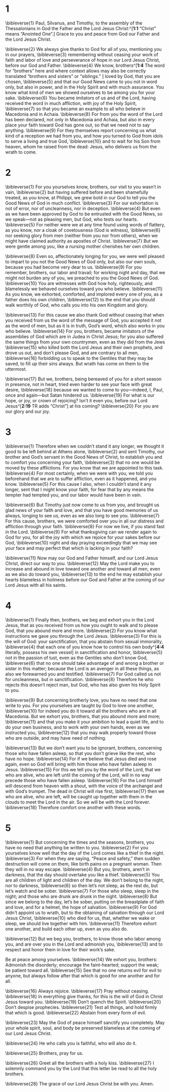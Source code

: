 # 1 
\bibleverse{1} Paul, Silvanus, and Timothy, to the assembly of the Thessalonians in God the Father and the Lord Jesus Christ:^[**1:1** “Christ” means “Anointed One”.] Grace to you and peace from God our Father and the Lord Jesus Christ. 


\bibleverse{2} We always give thanks to God for all of you, mentioning you in our prayers, \bibleverse{3} remembering without ceasing your work of faith and labor of love and perseverance of hope in our Lord Jesus Christ, before our God and Father. \bibleverse{4} We know, brothers^[**1:4** The word for “brothers” here and where context allows may also be correctly translated “brothers and sisters” or “siblings.” ] loved by God, that you are chosen, \bibleverse{5} and that our Good News came to you not in word only, but also in power, and in the Holy Spirit and with much assurance. You know what kind of men we showed ourselves to be among you for your sake. \bibleverse{6} You became imitators of us and of the Lord, having received the word in much affliction, with joy of the Holy Spirit, \bibleverse{7} so that you became an example to all who believe in Macedonia and in Achaia. \bibleverse{8} For from you the word of the Lord has been declared, not only in Macedonia and Achaia, but also in every place your faith toward God has gone out, so that we need not to say anything. \bibleverse{9} For they themselves report concerning us what kind of a reception we had from you, and how you turned to God from idols to serve a living and true God, \bibleverse{10} and to wait for his Son from heaven, whom he raised from the dead: Jesus, who delivers us from the wrath to come.
 

# 2 
\bibleverse{1} For you yourselves know, brothers, our visit to you wasn’t in vain, \bibleverse{2} but having suffered before and been shamefully treated, as you know, at Philippi, we grew bold in our God to tell you the Good News of God in much conflict. \bibleverse{3} For our exhortation is not of error, nor of uncleanness, nor in deception. \bibleverse{4} But even as we have been approved by God to be entrusted with the Good News, so we speak—not as pleasing men, but God, who tests our hearts. \bibleverse{5} For neither were we at any time found using words of flattery, as you know, nor a cloak of covetousness (God is witness), \bibleverse{6} nor seeking glory from men (neither from you nor from others), when we might have claimed authority as apostles of Christ. \bibleverse{7} But we were gentle among you, like a nursing mother cherishes her own children. 

\bibleverse{8} Even so, affectionately longing for you, we were well pleased to impart to you not the Good News of God only, but also our own souls, because you had become very dear to us. \bibleverse{9} For you remember, brothers, our labor and travail; for working night and day, that we might not burden any of you, we preached to you the Good News of God. \bibleverse{10} You are witnesses with God how holy, righteously, and blamelessly we behaved ourselves toward you who believe. \bibleverse{11} As you know, we exhorted, comforted, and implored every one of you, as a father does his own children, \bibleverse{12} to the end that you should walk worthily of God, who calls you into his own Kingdom and glory. 

\bibleverse{13} For this cause we also thank God without ceasing that when you received from us the word of the message of God, you accepted it not as the word of men, but as it is in truth, God’s word, which also works in you who believe. \bibleverse{14} For you, brothers, became imitators of the assemblies of God which are in Judea in Christ Jesus; for you also suffered the same things from your own countrymen, even as they did from the Jews \bibleverse{15} who killed both the Lord Jesus and their own prophets, and drove us out, and don’t please God, and are contrary to all men, \bibleverse{16} forbidding us to speak to the Gentiles that they may be saved, to fill up their sins always. But wrath has come on them to the uttermost. 

\bibleverse{17} But we, brothers, being bereaved of you for a short season in presence, not in heart, tried even harder to see your face with great desire, \bibleverse{18} because we wanted to come to you—indeed, I, Paul, once and again—but Satan hindered us. \bibleverse{19} For what is our hope, or joy, or crown of rejoicing? Isn’t it even you, before our Lord Jesus^[**2:19** TR adds “Christ”] at his coming? \bibleverse{20} For you are our glory and our joy.
 

# 3 
\bibleverse{1} Therefore when we couldn’t stand it any longer, we thought it good to be left behind at Athens alone, \bibleverse{2} and sent Timothy, our brother and God’s servant in the Good News of Christ, to establish you and to comfort you concerning your faith, \bibleverse{3} that no one would be moved by these afflictions. For you know that we are appointed to this task. \bibleverse{4} For most certainly, when we were with you, we told you beforehand that we are to suffer affliction, even as it happened, and you know. \bibleverse{5} For this cause I also, when I couldn’t stand it any longer, sent that I might know your faith, for fear that by any means the tempter had tempted you, and our labor would have been in vain. 

\bibleverse{6} But Timothy just now come to us from you, and brought us glad news of your faith and love, and that you have good memories of us always, longing to see us, even as we also long to see you. \bibleverse{7} For this cause, brothers, we were comforted over you in all our distress and affliction through your faith. \bibleverse{8} For now we live, if you stand fast in the Lord. \bibleverse{9} For what thanksgiving can we render again to God for you, for all the joy with which we rejoice for your sakes before our God, \bibleverse{10} night and day praying exceedingly that we may see your face and may perfect that which is lacking in your faith? 

\bibleverse{11} Now may our God and Father himself, and our Lord Jesus Christ, direct our way to you. \bibleverse{12} May the Lord make you to increase and abound in love toward one another and toward all men, even as we also do toward you, \bibleverse{13} to the end he may establish your hearts blameless in holiness before our God and Father at the coming of our Lord Jesus with all his saints. 

# 4 
\bibleverse{1} Finally then, brothers, we beg and exhort you in the Lord Jesus, that as you received from us how you ought to walk and to please God, that you abound more and more. \bibleverse{2} For you know what instructions we gave you through the Lord Jesus. \bibleverse{3} For this is the will of God: your sanctification, that you abstain from sexual immorality, \bibleverse{4} that each one of you know how to control his own body^[**4:4** literally, possess his own vessel] in sanctification and honor, \bibleverse{5} not in the passion of lust, even as the Gentiles who don’t know God, \bibleverse{6} that no one should take advantage of and wrong a brother or sister in this matter; because the Lord is an avenger in all these things, as also we forewarned you and testified. \bibleverse{7} For God called us not for uncleanness, but in sanctification. \bibleverse{8} Therefore he who rejects this doesn’t reject man, but God, who has also given his Holy Spirit to you. 


\bibleverse{9} But concerning brotherly love, you have no need that one write to you. For you yourselves are taught by God to love one another, \bibleverse{10} for indeed you do it toward all the brothers who are in all Macedonia. But we exhort you, brothers, that you abound more and more; \bibleverse{11} and that you make it your ambition to lead a quiet life, and to do your own business, and to work with your own hands, even as we instructed you, \bibleverse{12} that you may walk properly toward those who are outside, and may have need of nothing. 

\bibleverse{13} But we don’t want you to be ignorant, brothers, concerning those who have fallen asleep, so that you don’t grieve like the rest, who have no hope. \bibleverse{14} For if we believe that Jesus died and rose again, even so God will bring with him those who have fallen asleep in Jesus. \bibleverse{15} For this we tell you by the word of the Lord, that we who are alive, who are left until the coming of the Lord, will in no way precede those who have fallen asleep. \bibleverse{16} For the Lord himself will descend from heaven with a shout, with the voice of the archangel and with God’s trumpet. The dead in Christ will rise first, \bibleverse{17} then we who are alive, who are left, will be caught up together with them in the clouds to meet the Lord in the air. So we will be with the Lord forever. \bibleverse{18} Therefore comfort one another with these words. 

# 5 
\bibleverse{1} But concerning the times and the seasons, brothers, you have no need that anything be written to you. \bibleverse{2} For you yourselves know well that the day of the Lord comes like a thief in the night. \bibleverse{3} For when they are saying, “Peace and safety,” then sudden destruction will come on them, like birth pains on a pregnant woman. Then they will in no way escape. \bibleverse{4} But you, brothers, aren’t in darkness, that the day should overtake you like a thief. \bibleverse{5} You are all children of light and children of the day. We don’t belong to the night, nor to darkness, \bibleverse{6} so then let’s not sleep, as the rest do, but let’s watch and be sober. \bibleverse{7} For those who sleep, sleep in the night; and those who are drunk are drunk in the night. \bibleverse{8} But since we belong to the day, let’s be sober, putting on the breastplate of faith and love, and for a helmet, the hope of salvation. \bibleverse{9} For God didn’t appoint us to wrath, but to the obtaining of salvation through our Lord Jesus Christ, \bibleverse{10} who died for us, that, whether we wake or sleep, we should live together with him. \bibleverse{11} Therefore exhort one another, and build each other up, even as you also do. 

\bibleverse{12} But we beg you, brothers, to know those who labor among you, and are over you in the Lord and admonish you, \bibleverse{13} and to respect and honor them in love for their work’s sake. 

Be at peace among yourselves. \bibleverse{14} We exhort you, brothers: Admonish the disorderly; encourage the faint-hearted; support the weak; be patient toward all. \bibleverse{15} See that no one returns evil for evil to anyone, but always follow after that which is good for one another and for all. 

\bibleverse{16} Always rejoice. \bibleverse{17} Pray without ceasing. \bibleverse{18} In everything give thanks, for this is the will of God in Christ Jesus toward you. \bibleverse{19} Don’t quench the Spirit. \bibleverse{20} Don’t despise prophecies. \bibleverse{21} Test all things, and hold firmly that which is good. \bibleverse{22} Abstain from every form of evil. 

\bibleverse{23} May the God of peace himself sanctify you completely. May your whole spirit, soul, and body be preserved blameless at the coming of our Lord Jesus Christ. 

\bibleverse{24} He who calls you is faithful, who will also do it. 

\bibleverse{25} Brothers, pray for us. 

\bibleverse{26} Greet all the brothers with a holy kiss. \bibleverse{27} I solemnly command you by the Lord that this letter be read to all the holy brothers. 

\bibleverse{28} The grace of our Lord Jesus Christ be with you. Amen. 